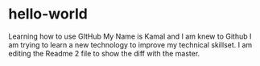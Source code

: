 # hello-world
Learning how to use GItHub
My Name is Kamal and I am knew to Github
I am trying to learn a new technology to improve my technical skillset.
I am editing the Readme 2 file to show the diff with the master. 

